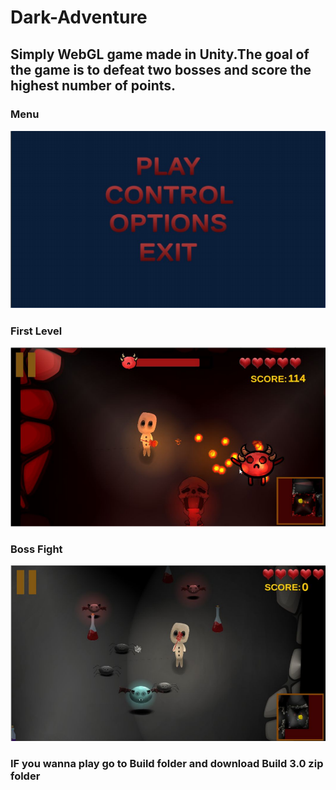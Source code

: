 # Dark-Adventure
## Simply WebGL game made in Unity.The goal of the game is to defeat two bosses and score the highest number of points.
### Menu
![photo1](Dungeon/Photos/screen01.png)
### First Level
![photo2](Dungeon/Photos/screen02.png)
### Boss Fight
![photo3](Dungeon/Photos/screen03.png)
### IF you wanna play go to Build folder and download Build 3.0 zip folder
